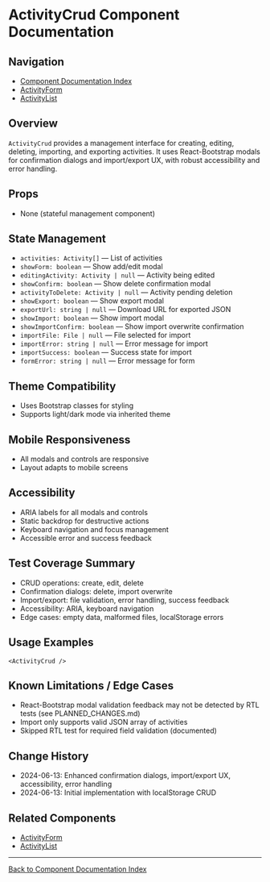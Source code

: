 # ActivityCrud Component Documentation

## Navigation
- [Component Documentation Index](../README.md)
- [ActivityForm](./ActivityForm.md)
- [ActivityList](./ActivityList.md)

## Overview
`ActivityCrud` provides a management interface for creating, editing, deleting, importing, and exporting activities. It uses React-Bootstrap modals for confirmation dialogs and import/export UX, with robust accessibility and error handling.

## Props
- None (stateful management component)

## State Management
- `activities: Activity[]` — List of activities
- `showForm: boolean` — Show add/edit modal
- `editingActivity: Activity | null` — Activity being edited
- `showConfirm: boolean` — Show delete confirmation modal
- `activityToDelete: Activity | null` — Activity pending deletion
- `showExport: boolean` — Show export modal
- `exportUrl: string | null` — Download URL for exported JSON
- `showImport: boolean` — Show import modal
- `showImportConfirm: boolean` — Show import overwrite confirmation
- `importFile: File | null` — File selected for import
- `importError: string | null` — Error message for import
- `importSuccess: boolean` — Success state for import
- `formError: string | null` — Error message for form

## Theme Compatibility
- Uses Bootstrap classes for styling
- Supports light/dark mode via inherited theme

## Mobile Responsiveness
- All modals and controls are responsive
- Layout adapts to mobile screens

## Accessibility
- ARIA labels for all modals and controls
- Static backdrop for destructive actions
- Keyboard navigation and focus management
- Accessible error and success feedback

## Test Coverage Summary
- CRUD operations: create, edit, delete
- Confirmation dialogs: delete, import overwrite
- Import/export: file validation, error handling, success feedback
- Accessibility: ARIA, keyboard navigation
- Edge cases: empty data, malformed files, localStorage errors

## Usage Examples
```tsx
<ActivityCrud />
```

## Known Limitations / Edge Cases
- React-Bootstrap modal validation feedback may not be detected by RTL tests (see PLANNED_CHANGES.md)
- Import only supports valid JSON array of activities
- Skipped RTL test for required field validation (documented)

## Change History
- 2024-06-13: Enhanced confirmation dialogs, import/export UX, accessibility, error handling
- 2024-06-13: Initial implementation with localStorage CRUD

## Related Components
- [ActivityForm](./ActivityForm.md)
- [ActivityList](./ActivityList.md)

---
[Back to Component Documentation Index](../README.md)
